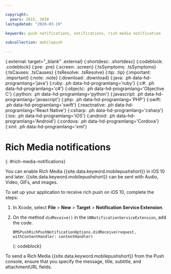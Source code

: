 ```yaml
---

copyright:
  years: 2015, 2020
lastupdated: "2020-03-19"

keywords: push notifications, notifications, rich media notification

subcollection: mobilepush

---
```


{:external: target="_blank" .external}
{:shortdesc: .shortdesc}
{:codeblock: .codeblock}
{:pre: .pre}
{:screen: .screen}
{:tsSymptoms: .tsSymptoms}
{:tsCauses: .tsCauses}
{:tsResolve: .tsResolve}
{:tip: .tip}
{:important: .important}
{:note: .note}
{:download: .download}
{:java: .ph data-hd-programlang='java'}
{:ruby: .ph data-hd-programlang='ruby'}
{:c#: .ph data-hd-programlang='c#'}
{:objectc: .ph data-hd-programlang='Objective C'}
{:python: .ph data-hd-programlang='python'}
{:javascript: .ph data-hd-programlang='javascript'}
{:php: .ph data-hd-programlang='PHP'}
{:swift: .ph data-hd-programlang='swift'}
{:reactnative: .ph data-hd-programlang='React Native'}
{:csharp: .ph data-hd-programlang='csharp'}
{:ios: .ph data-hd-programlang='iOS'}
{:android: .ph data-hd-programlang='Android'}
{:cordova: .ph data-hd-programlang='Cordova'}
{:xml: .ph data-hd-programlang='xml'}

# Rich Media notifications
{: #rich-media-notifications}

You can enable Rich Media {{site.data.keyword.mobilepushshort}} in iOS 10 and later. {{site.data.keyword.mobilepushshort}} can be sent with Audio, Video, GIFs, and images. 

To set up your application to receive rich push on iOS 10, complete the steps:  

1. In Xcode, select **File** > **New** > **Target** > **Notification Service Extension**.
1. On the method `didReceive()` in the `UNNotificationServiceExtension`, add the code.

   ```
   BMSPushRichPushNotificationOptions.didReceive(request, withContentHandler: contentHandler)
   ```
   {: codeblock}	

To send a Rich Media {{site.data.keyword.mobilepushshort}} from the Push console, ensure that you specify the message, title, subtitle, and attachmentURL fields.
